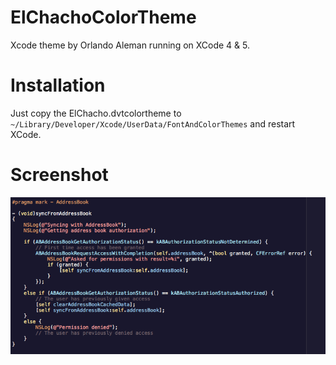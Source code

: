 ElChachoColorTheme
==================

Xcode theme by Orlando Aleman running on XCode 4 &amp; 5.


# Installation
Just copy the ElChacho.dvtcolortheme to `~/Library/Developer/Xcode/UserData/FontAndColorThemes` and restart XCode.

# Screenshot
![image](./screenshot.png)
